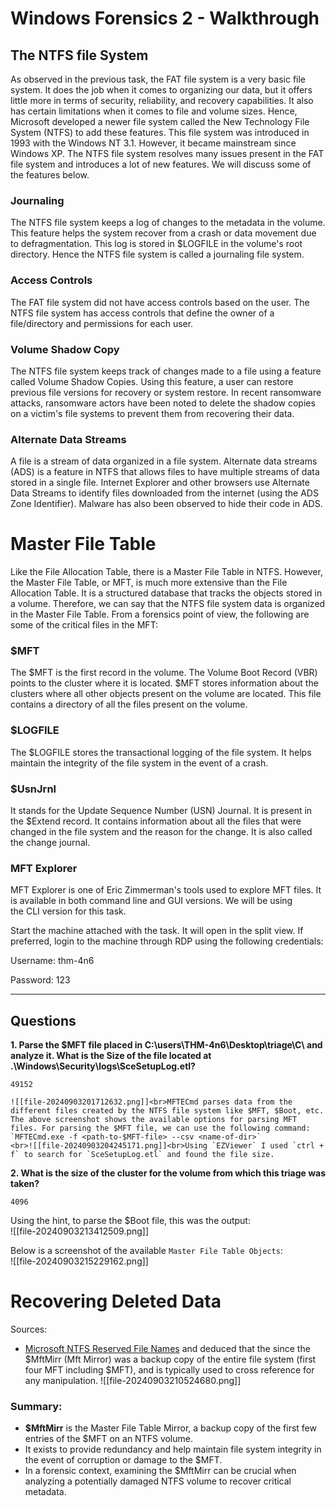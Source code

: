 # Windows Forensics 2 - Walkthrough

## **The NTFS file System**

As observed in the previous task, the FAT file system is a very basic file system. It does the job when it comes to organizing our data, but it offers little more in terms of security, reliability, and recovery capabilities. It also has certain limitations when it comes to file and volume sizes. Hence, Microsoft developed a newer file system called the New Technology File System (NTFS) to add these features. This file system was introduced in 1993 with the Windows NT 3.1. However, it became mainstream since Windows XP. The NTFS file system resolves many issues present in the FAT file system and introduces a lot of new features. We will discuss some of the features below.

### Journaling

The NTFS file system keeps a log of changes to the metadata in the volume. This feature helps the system recover from a crash or data movement due to defragmentation. This log is stored in $LOGFILE in the volume's root directory. Hence the NTFS file system is called a journaling file system.

### Access Controls

The FAT file system did not have access controls based on the user. The NTFS file system has access controls that define the owner of a file/directory and permissions for each user.

### Volume Shadow Copy

The NTFS file system keeps track of changes made to a file using a feature called Volume Shadow Copies. Using this feature, a user can restore previous file versions for recovery or system restore. In recent ransomware attacks, ransomware actors have been noted to delete the shadow copies on a victim's file systems to prevent them from recovering their data.

### Alternate Data Streams

A file is a stream of data organized in a file system. Alternate data streams (ADS) is a feature in NTFS that allows files to have multiple streams of data stored in a single file. Internet Explorer and other browsers use Alternate Data Streams to identify files downloaded from the internet (using the ADS Zone Identifier). Malware has also been observed to hide their code in ADS.

# **Master File Table**

Like the File Allocation Table, there is a Master File Table in NTFS. However, the Master File Table, or MFT, is much more extensive than the File Allocation Table. It is a structured database that tracks the objects stored in a volume. Therefore, we can say that the NTFS file system data is organized in the Master File Table. From a forensics point of view, the following are some of the critical files in the MFT:

### $MFT

The $MFT is the first record in the volume. The Volume Boot Record (VBR) points to the cluster where it is located. $MFT stores information about the clusters where all other objects present on the volume are located. This file contains a directory of all the files present on the volume.

### $LOGFILE

The $LOGFILE stores the transactional logging of the file system. It helps maintain the integrity of the file system in the event of a crash.

### $UsnJrnl

It stands for the Update Sequence Number (USN) Journal. It is present in the $Extend record. It contains information about all the files that were changed in the file system and the reason for the change. It is also called the change journal.

### MFT Explorer

MFT Explorer is one of Eric Zimmerman's tools used to explore MFT files. It is available in both command line and GUI versions. We will be using the CLI version for this task.

Start the machine attached with the task. It will open in the split view. If preferred, login to the machine through RDP using the following credentials:

Username: thm-4n6

Password: 123

---------------------
## Questions

**1. Parse the $MFT file placed in C:\users\THM-4n6\Desktop\triage\C\ and analyze it. What is the Size of the file located at .\Windows\Security\logs\SceSetupLog.etl?**  

```
49152
```
	![[file-20240903201712632.png]]<br>MFTECmd parses data from the different files created by the NTFS file system like $MFT, $Boot, etc. The above screenshot shows the available options for parsing MFT files. For parsing the $MFT file, we can use the following command:
	`MFTECmd.exe -f <path-to-$MFT-file> --csv <name-of-dir>`
	<br>![[file-20240903204245171.png]]<br>Using `EZViewer` I used `ctrl + f` to search for `SceSetupLog.etl` and found the file size.  

**2. What is the size of the cluster for the volume from which this triage was taken?**  

```
4096
```

Using the hint, to parse the $Boot file, this was the output:<br>![[file-20240903213412509.png]]

Below is a screenshot of the available `Master File Table Objects`:<br>![[file-20240903215229162.png]]



# Recovering Deleted Data
















Sources:  
- [Microsoft NTFS Reserved File Names](https://learn.microsoft.com/en-us/openspecs/windows_protocols/ms-fscc/b04c3bd0-79dc-4e58-b8ed-74f19fc2ea0a) and deduced that the since the $MftMirr (Mft Mirror) was a backup copy of the entire file system (first four MFT including $MFT), and is typically used to cross reference for any manipulation.
![[file-20240903210524680.png]]
### Summary:

- **$MftMirr** is the Master File Table Mirror, a backup copy of the first few entries of the $MFT on an NTFS volume.
- It exists to provide redundancy and help maintain file system integrity in the event of corruption or damage to the $MFT.
- In a forensic context, examining the $MftMirr can be crucial when analyzing a potentially damaged NTFS volume to recover critical metadata.

